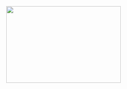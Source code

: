 <p align="center">
  <img width="300" height="200" src="https://www.google.com/url?sa=i&url=https%3A%2F%2Ftenor.com%2Fes%2Fver%2Fcat-waving-hi-pusheen-sticker-gif-18040046&psig=AOvVaw3N_H2CpsLUxb6UOtjeiR5f&ust=1608867268746000&source=images&cd=vfe&ved=0CAIQjRxqFwoTCMCw3uLX5e0CFQAAAAAdAAAAABAl">
</p>

<!--
**macu-dev/macu-dev** is a ✨ _special_ ✨ repository because its `README.md` (this file) appears on your GitHub profile.

Here are some ideas to get you started:

- 🔭 I’m currently working on ...
- 🌱 I’m currently learning ...
- 👯 I’m looking to collaborate on ...
- 🤔 I’m looking for help with ...
- 💬 Ask me about ...
- 📫 How to reach me: ...
- 😄 Pronouns: ...
- ⚡ Fun fact: ...
-->
